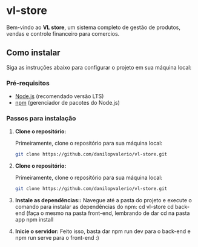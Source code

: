 # vl-store

Bem-vindo ao **VL store**, um sistema completo de gestão de produtos, vendas e controle financeiro para comercios.

## Como instalar

Siga as instruções abaixo para configurar o projeto em sua máquina local:

### Pré-requisitos

- [Node.js](https://nodejs.org/) (recomendado versão LTS)
- [npm](https://www.npmjs.com/) (gerenciador de pacotes do Node.js)

### Passos para instalação

1. **Clone o repositório:**

   Primeiramente, clone o repositório para sua máquina local:

   ```bash
   git clone https://github.com/danilopvalerio/vl-store.git

2. **Clone o repositório:**

   Primeiramente, clone o repositório para sua máquina local:

   ```bash
   git clone https://github.com/danilopvalerio/vl-store.git

3. **Instale as dependências::**
  Navegue até a pasta do projeto e execute o comando para instalar as dependências do npm:
  cd vl-store
  cd back-end (faça o mesmo na pasta front-end, lembrando de dar cd na pasta app
  npm install

4. **Inicie o servidor:**
  Feito isso, basta dar npm run dev para o back-end e npm run serve para o front-end :)
